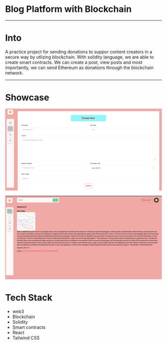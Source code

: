 # Blog Platform with Blockchain

---

# Into

A practice project for sending donations to suppor content creators in a secure way by utlizing blockchain. With solidity language, we are able to create smart contracts.
We can create a post, view posts and most importantly, we can send Ethereum as donations through the blockchain network.

---

# Showcase

![CreateNewPost](./client/src/assets/CreateNewPost.png)

![MainPage1](./client/src/assets/MainPage1.png)

# Tech Stack

- web3
- Blockchain
- Solidity
- Smart contracts
- React
- Tailwind CSS
